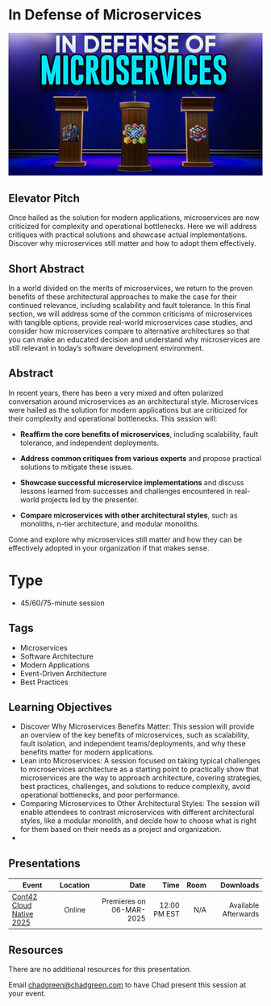 # In Defense of Microservices
![In Defense of Microserices](Thumbnail.jpg)

## Elevator Pitch
Once hailed as the solution for modern applications, microservices are now criticized for complexity and operational bottlenecks. Here we will address critiques with practical solutions and showcase actual implementations. Discover why microservices still matter and how to adopt them effectively.

## Short Abstract
In a world divided on the merits of microservices, we return to the proven benefits of these architectural approaches to make the case for their continued relevance, including scalability and fault tolerance. In this final section, we will address some of the common criticisms of microservices with tangible options, provide real-world microservices case studies, and consider how microservices compare to alternative architectures so that you can make an educated decision and understand why microservices are still relevant in today’s software development environment.

## Abstract
In recent years, there has been a very mixed and often polarized conversation around microservices as an architectural style. Microservices were hailed as the solution for modern applications but are criticized for their complexity and operational bottlenecks. This session will:

- **Reaffirm the core benefits of microservices**, including scalability, fault tolerance, and independent deployments.

- **Address common critiques from various experts** and propose practical solutions to mitigate these issues.

- **Showcase successful microservice implementations** and discuss lessons learned from successes and challenges encountered in real-world projects led by the presenter.

- **Compare microservices with other architectural styles**, such as monoliths, n-tier architecture, and modular monoliths.

Come and explore why microservices still matter and how they can be effectively adopted in your organization if that makes sense.

# Type
- 45/60/75-minute session

## Tags
- Microservices
- Software Architecture
- Modern Applications
- Event-Driven Architecture
- Best Practices

## Learning Objectives
- Discover Why Microservices Benefits Matter: This session will provide an overview of the key benefits of microservices, such as scalability, fault isolation, and independent teams/deployments, and why these benefits matter for modern applications.
- Lean into Microservices: A session focused on taking typical challenges to microservices architecture as a starting point to practically show that microservices are the way to approach architecture, covering strategies, best practices, challenges, and solutions to reduce complexity, avoid operational bottlenecks, and poor performance.
- Comparing Microservices to Other Architectural Styles: The session will enable attendees to contrast microservices with different architectural styles, like a modular monolith, and decide how to choose what is right for them based on their needs as a project and organization.
- 
## Presentations

| Event | Location | Date | Time | Room | Downloads |
|-------|:--------:|-----:|-----:|-----:|----------:|
| [Conf42 Cloud Native 2025](https://www.conf42.com/Cloud_Native_2025_Chad_Green_microservices_architecture_defense) | Online | Premieres on 06-MAR-2025 | 12:00 PM EST | N/A | Available Afterwards |

## Resources
There are no additional resources for this presentation.

Email [chadgreen@chadgreen.com](mailto:chadgreen@chadgreen.com?subject=Presentation%20Request:%20Presentation%20Title) to have Chad present this session at your event.
